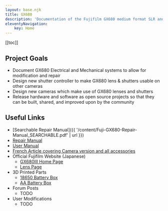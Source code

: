 ```yaml
---
layout: base.njk
title: GX680
description: 'Documentation of the Fujifilm GX680 medium format SLR and its systems'
eleventyNavigation:
    key: Home
---
```


[[toc]]

## Project Goals
- Document GX680 Electrical and Mechanical systems to allow for modification and repair
- Design new shutter controller to make GX680 lens & shutters usable on other cameras
- Design new cameras which make use of GX680 lenses and shutters
- Release hardware and software as open source projects so that they can be built, shared, and improved upon by the community

## Useful Links

- [Searchable Repair Manual]({{ '/content/Fuji-GX680-Repair-Manual_SEARCHABLE.pdf' | url }})
- [Repair Manual](https://learncamerarepair.com/downloads/pdf/Fuji-GX680-Repair-Manual.pdf)
- [User Manual](https://ianbfoto.com/downloads/Misc/Fuji_GX680_I_manual.pdf)
- [French Article covering Camera version and all accessories](https://galerie-photo.com/fuji-gx-680-boitiers-et-accessoires.html)
- Official Fujifilm Website (Japanese)
  - [GX680III Home Page](https://fujifilm.jp/personal/filmandcamera/filmcamera/mediumformat/gx680iii/index.html)
  - [Lens Page](https://fujifilm.jp/personal/filmandcamera/filmcamera/mediumformat/gx680iii/lens.html)
- 3D Printed Parts
  - [18650 Battery Box](https://www.thingiverse.com/thing:3400814)
  - [AA Battery Box](https://www.thingiverse.com/thing:3345830)
- Forum Posts
  - TODO
- User Modifications
  - TODO
